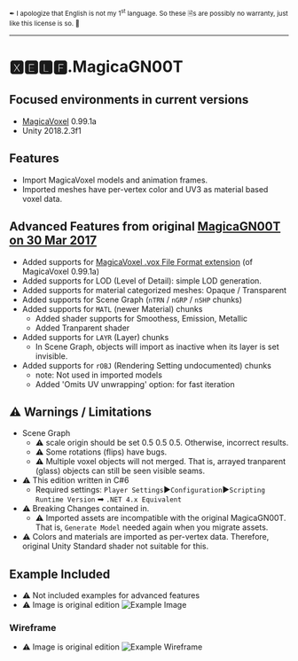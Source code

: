 <small class="info">✒ I apologize that English is not my 1<sup>st</sup> language. So these 🗎s are possibly no warranty, just like this license is so. 🐉</small>

---

# 🆇🅴🅻🅵.MagicaGN00T

## Focused environments in current versions
* [MagicaVoxel](https://ephtracy.github.io/) 0.99.1a		
* Unity 2018.2.3f1		

## Features
* Import MagicaVoxel models and animation frames.
* Imported meshes have per-vertex color and UV3 as material based voxel data.

## Advanced Features from original [MagicaGN00T on 30 Mar 2017](https://github.com/xelfia/MagicaGN00T/commit/fe8c4ccb6d27084c32c57d68f417feb526f6e43c)
* Added supports for [MagicaVoxel .vox File Format extension](https://github.com/ephtracy/voxel-model/blob/master/MagicaVoxel-file-format-vox-extension.txt) (of MagicaVoxel 0.99.1a)
* Added supports for LOD (Level of Detail): simple LOD generation.
* Added supports for material categorized meshes: Opaque / Transparent
* Added supports for Scene Graph (`nTRN` / `nGRP` / `nSHP` chunks)
* Added supports for `MATL` (newer Material) chunks
  * Added shader supports for Smoothess, Emission, Metallic
  * Added Tranparent shader
* Added supports for `LAYR` (Layer) chunks
  * In Scene Graph, objects will import as inactive when its layer is set invisible.
* Added supports for `rOBJ` (Rendering Setting undocumented) chunks
  * note: Not used in imported models
  * Added 'Omits UV unwrapping' option: for fast iteration

## ⚠ Warnings / Limitations
* Scene Graph
  * ⚠ scale origin should be set 0.5 0.5 0.5. Otherwise, incorrect results.
  * ⚠ Some rotations (flips) have bugs.
  * ⚠ Multiple voxel objects will not merged. That is, arrayed tranparent (glass) objects can still be seen visible seams.
* ⚠ This edition written in C#6
  * Required settings: `Player Settings`►`Configuration`►`Scripting Runtime Version` ➡ `.NET 4.x Equivalent`
* ⚠ Breaking Changes contained in.
  * ⚠ Imported assets are incompatible with the original MagicaGN00T. That is, `Generate Model` needed again when you migrate assets.
* ⚠ Colors and materials are imported as per-vertex data. Therefore, original Unity Standard shader not suitable for this.

## Example Included
* ⚠ Not included examples for advanced features
* ⚠ Image is original edition
![Example Image](http://i.imgur.com/hGb84Dt.gif)

### Wireframe
* ⚠ Image is original edition
![Example Wireframe](http://i.imgur.com/mtUNBTO.png)

